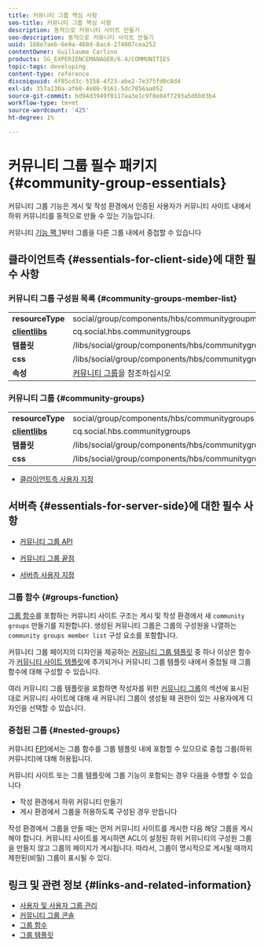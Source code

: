 ```yaml
---
title: 커뮤니티 그룹 핵심 사항
seo-title: 커뮤니티 그룹 핵심 사항
description: 동적으로 커뮤니티 사이트 만들기
seo-description: 동적으로 커뮤니티 사이트 만들기
uuid: 168e7aeb-6e9a-468d-8ac4-274007cea252
contentOwner: Guillaume Carlino
products: SG_EXPERIENCEMANAGER/6.4/COMMUNITIES
topic-tags: developing
content-type: reference
discoiquuid: 4f85cd3c-5158-4f23-abe2-7e375fd0c8d4
exl-id: 357a130a-af60-4e86-9161-5dc7056aa052
source-git-commit: bd94d3949f0117aa3e1c9f0e84f7293a5d6b03b4
workflow-type: tm+mt
source-wordcount: '425'
ht-degree: 1%

---
```


# 커뮤니티 그룹 필수 패키지 {#community-group-essentials}

커뮤니티 그룹 기능은 게시 및 작성 환경에서 인증된 사용자가 커뮤니티 사이트 내에서 하위 커뮤니티를 동적으로 만들 수 있는 기능입니다.

커뮤니티 [기능 팩 1](deploy-communities.md#latestfeaturepack)부터 그룹을 다른 그룹 내에서 중첩할 수 있습니다

## 클라이언트측 {#essentials-for-client-side}에 대한 필수 사항

### 커뮤니티 그룹 구성원 목록 {#community-groups-member-list}

<table> 
 <tbody>
  <tr>
   <td> <strong>resourceType</strong></td> 
   <td>social/group/components/hbs/communitygroupmemberlist</td> 
  </tr>
  <tr>
   <td> <a href="clientlibs.md"><strong>clientlibs</strong></a></td> 
   <td>cq.social.hbs.communitygroups</td> 
  </tr>
  <tr>
   <td> <strong>템플릿</strong></td> 
   <td> /libs/social/group/components/hbs/communitygroupmemberlist/communitygroupmemberlist.hbs<br /> </td> 
  </tr>
  <tr>
   <td> <strong>css</strong></td> 
   <td> /libs/social/group/components/hbs/communitygroupmemberlist/clientlibs/memberList.css</td> 
  </tr>
  <tr>
   <td><strong>속성</strong></td> 
   <td><a href="creating-groups.md">커뮤니티 그룹</a>을 참조하십시오</td> 
  </tr>
 </tbody>
</table>

### 커뮤니티 그룹 {#community-groups}

<table> 
 <tbody>
  <tr>
   <td> <strong>resourceType</strong></td> 
   <td>social/group/components/hbs/communitygroups</td> 
  </tr>
  <tr>
   <td> <a href="clientlibs.md"><strong>clientlibs</strong></a></td> 
   <td>cq.social.hbs.communitygroups</td> 
  </tr>
  <tr>
   <td> <strong>템플릿</strong></td> 
   <td> /libs/social/group/components/hbs/communitygroups/communitygroups.hbs<br /> </td> 
  </tr>
  <tr>
   <td> <strong>css</strong></td> 
   <td> /libs/social/group/components/hbs/communitygroupmemberlist/clientlibs/communitygroups.css</td> 
  </tr>
 </tbody>
</table>

* [클라이언트측 사용자 지정](client-customize.md)

## 서버측 {#essentials-for-server-side}에 대한 필수 사항

* [커뮤니티 그룹 API](https://helpx.adobe.com/experience-manager/6-4/sites/developing/using/reference-materials/javadoc/com/adobe/cq/social/group/client/api/package-summary.html)

* [커뮤니티 그룹 끝점](https://helpx.adobe.com/experience-manager/6-4/sites/developing/using/reference-materials/javadoc/com/adobe/cq/social/group/client/endpoints/package-summary.html)

* [서버측 사용자 지정](server-customize.md)

### 그룹 함수 {#groups-function}

[그룹 함수](functions.md#groups-function)를 포함하는 커뮤니티 사이트 구조는 게시 및 작성 환경에서 새 `community groups` 만들기를 지원합니다. 생성된 커뮤니티 그룹은 그룹의 구성원을 나열하는 `community groups member list` 구성 요소를 포함합니다.

커뮤니티 그룹 페이지의 디자인을 제공하는 [커뮤니티 그룹 템플릿](tools-groups.md) 중 하나 이상은 함수가 [커뮤니티 사이트 템플릿](sites.md)에 추가되거나 커뮤니티 그룹 템플릿 내에서 중첩될 때 그룹 함수에 대해 구성할 수 있습니다.

여러 커뮤니티 그룹 템플릿을 포함하면 작성자를 위한 [커뮤니티 그룹](creating-groups.md)의 섹션에 표시된 대로 커뮤니티 사이트에 대해 새 커뮤니티 그룹이 생성될 때 권한이 있는 사용자에게 디자인을 선택할 수 있습니다.

### 중첩된 그룹 {#nested-groups}

커뮤니티 [FP1](deploy-communities.md#latestfeaturepack)에서는 그룹 함수를 그룹 템플릿 내에 포함할 수 있으므로 중첩 그룹(하위 커뮤니티)에 대해 허용됩니다.

커뮤니티 사이트 또는 그룹 템플릿에 그룹 기능이 포함되는 경우 다음을 수행할 수 있습니다

* 작성 환경에서 하위 커뮤니티 만들기
* 게시 환경에서 그룹을 허용하도록 구성된 경우 만듭니다

작성 환경에서 그룹을 만들 때는 먼저 커뮤니티 사이트를 게시한 다음 해당 그룹을 게시해야 합니다. 커뮤니티 사이트를 게시하면 ACL이 설정된 하위 커뮤니티의 구성원 그룹을 만들지 않고 그룹의 페이지가 게시됩니다. 따라서, 그룹이 명시적으로 게시될 때까지 제한된(비밀) 그룹이 표시될 수 있다.

## 링크 및 관련 정보 {#links-and-related-information}

* [사용자 및 사용자 그룹 관리](users.md)
* [커뮤니티 그룹 콘솔](groups.md)
* [그룹 함수](functions.md#groups-function)
* [그룹 템플릿](tools-groups.md)
